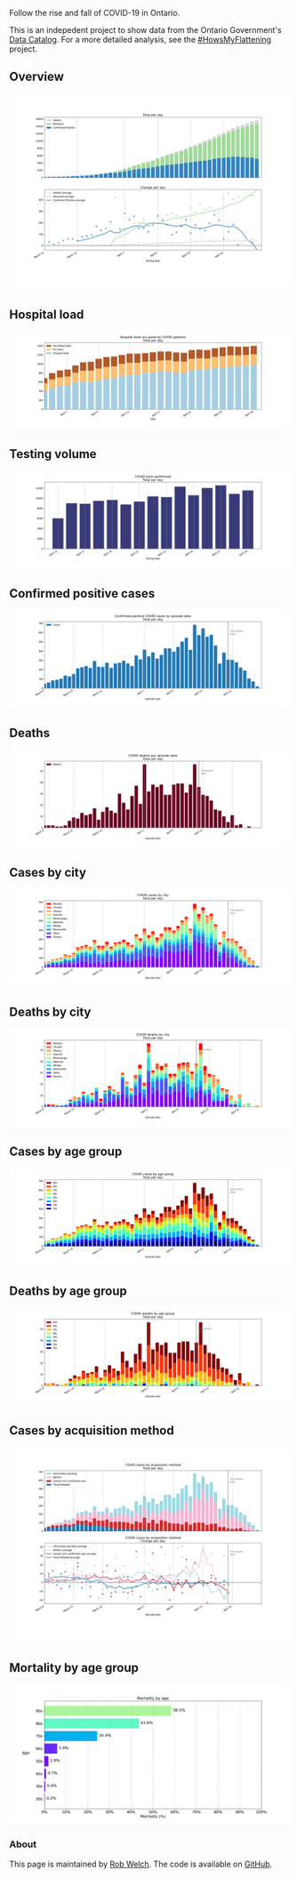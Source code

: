 Follow the rise and fall of COVID-19 in Ontario.

This is an indepedent project to show data from the Ontario Government's [Data Catalog](https://data.ontario.ca/dataset?keywords_en=COVID-19). For a more detailed analysis, see the [#HowsMyFlattening](https://howsmyflattening.ca) project.

## Overview
![](covid_ontario/plots/overview.png) 

## Hospital load
![](covid_ontario/plots/hospital.png) 

## Testing volume
![](covid_ontario/plots/testing.png) 

## Confirmed positive cases
![](covid_ontario/plots/positive_cases.png) 

## Deaths
![](covid_ontario/plots/deaths.png) 

## Cases by city
![](covid_ontario/plots/cases_city.png) 

## Deaths by city
![](covid_ontario/plots/deaths_city.png) 

## Cases by age group
![](covid_ontario/plots/cases_age.png) 

## Deaths by age group
![](covid_ontario/plots/deaths_age.png) 

## Cases by acquisition method
![](covid_ontario/plots/cases_acquisition.png) 

## Mortality by age group 
![](covid_ontario/plots/mortality_age.png) 

### About 
This page is maintained by [Rob Welch](mailto:rlwelch@gmail.com). The code is available on [GitHub](https://github.com/rlwelch/covid-ontario).
